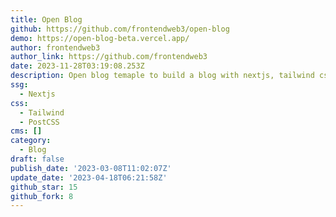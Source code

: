 ```yaml
---
title: Open Blog
github: https://github.com/frontendweb3/open-blog
demo: https://open-blog-beta.vercel.app/
author: frontendweb3
author_link: https://github.com/frontendweb3
date: 2023-11-28T03:19:08.253Z
description: Open blog temaple to build a blog with nextjs, tailwind css
ssg:
  - Nextjs
css:
  - Tailwind
  - PostCSS
cms: []
category:
  - Blog
draft: false
publish_date: '2023-03-08T11:02:07Z'
update_date: '2023-04-18T06:21:58Z'
github_star: 15
github_fork: 8
---
```

